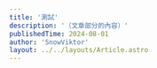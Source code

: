 ```yaml
---
title: '測試'
description: '（文章部分的內容）'
publishedTime: 2024-08-01
author: 'SnowViktor'
layout: ../../layouts/Article.astro
---
```


